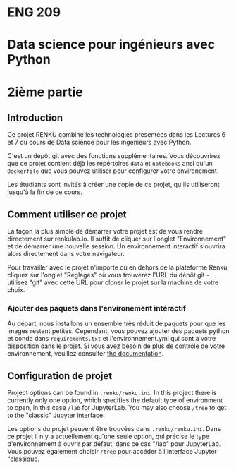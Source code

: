 # ENG 209
# Data science pour ingénieurs avec Python
# 2ième partie

## Introduction

Ce projet RENKU combine les technologies presentées dans les Lectures 6 et 7 
du cours de Data science pour les ingénieurs avec Python.

C'est un dépôt git avec des fonctions supplémentaires.
Vous découvrirez que ce projet contient déjà les répértoires
`data` et `notebooks` ansi qu'un `Dockerfile` que vous pouvez utiliser pour
configurer votre environement.

Les étudiants sont invités à créer une copie de ce projet, qu'ils utiliseront
jusqu'à la fin de ce cours.

## Comment utiliser ce projet

La façon la plus simple de démarrer votre projet est de vous rendre directement sur renkulab.io.
Il suffit de cliquer sur l'onglet "Environnement" et de démarrer une nouvelle session.
Un environnement interactif s'ouvrira alors directement dans votre navigateur.

Pour travailler avec le projet n'importe où en dehors de la plateforme Renku,
cliquez sur l'onglet "Réglages" où vous trouverez l'URL du dépôt git -
utilisez "git" avec cette URL pour cloner le projet sur la machine de votre choix.

### Ajouter des paquets dans l'environement intéractif

Au départ, nous installons un ensemble très réduit de paquets pour que les images restent petites.
Cependant, vous pouvez ajouter des paquets python et conda dans `requirements.txt` et
l'environnement.yml qui sont à votre disposition dans le projet. Si vous avez besoin de
plus de contrôle de votre environnement, veuillez consulter [the documentation](https://renku.readthedocs.io/en/latest/user/advanced_interfaces.html#dockerfile-modifications).

## Configuration de projet

Project options can be found in `.renku/renku.ini`. In this
project there is currently only one option, which specifies
the default type of environment to open, in this case `/lab` for
JupyterLab. You may also choose `/tree` to get to the "classic" Jupyter
interface.

Les options du projet peuvent être trouvées dans `.renku/renku.ini`. Dans ce projet
il n'y a actuellement qu'une seule option, qui précise
le type d'environnement à ouvrir par défaut, dans ce cas "/lab" pour
JupyterLab. Vous pouvez également choisir `/tree` pour accéder à l'interface Jupyter "classique.

